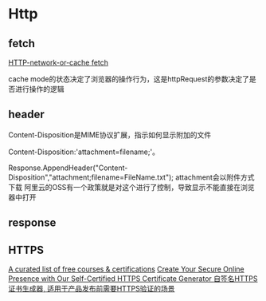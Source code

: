 # Http

## fetch

[HTTP-network-or-cache fetch](https://fetch.spec.whatwg.org/#http-network-or-cache-fetch)

cache mode的状态决定了浏览器的操作行为，这是httpRequest的参数决定了是否进行操作的逻辑

## header
Content-Disposition是MIME协议扩展，指示如何显示附加的文件

Content-Disposition:'attachment=filename;'。

Response.AppendHeader("Content-Disposition","attachment;filename=FileName.txt");
attachment会以附件方式下载
阿里云的OSS有一个政策就是对这个进行了控制，导致显示不能直接在浏览器中打开

## response

## HTTPS

[A curated list of free courses & certifications](https://github.com/cloudcommunity/Free-Certifications)
[Create Your Secure Online Presence with Our Self-Certified HTTPS Certificate Generator ](https://github.com/selfcertificationhub/selfcertificationhub)
[自签名HTTPS证书生成器, 适用于产品发布前需要HTTPS验证的场景](https://selfcertificationhub.github.io/selfcertificationhub/generate)